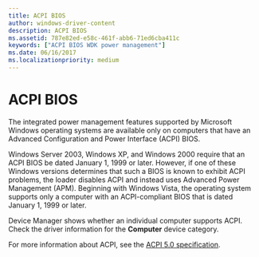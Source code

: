 ```yaml
---
title: ACPI BIOS
author: windows-driver-content
description: ACPI BIOS
ms.assetid: 787e82ed-e58c-461f-abb6-71ed6cba411c
keywords: ["ACPI BIOS WDK power management"]
ms.date: 06/16/2017
ms.localizationpriority: medium
---
```


# ACPI BIOS





The integrated power management features supported by Microsoft Windows operating systems are available only on computers that have an Advanced Configuration and Power Interface (ACPI) BIOS.

Windows Server 2003, Windows XP, and Windows 2000 require that an ACPI BIOS be dated January 1, 1999 or later. However, if one of these Windows versions determines that such a BIOS is known to exhibit ACPI problems, the loader disables ACPI and instead uses Advanced Power Management (APM). Beginning with Windows Vista, the operating system supports only a computer with an ACPI-compliant BIOS that is dated January 1, 1999 or later.

Device Manager shows whether an individual computer supports ACPI. Check the driver information for the **Computer** device category.

For more information about ACPI, see the [ACPI 5.0 specification](https://www.uefi.org/specifications).

